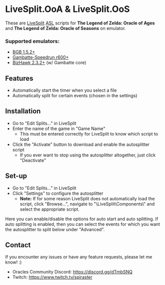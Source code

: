 # LiveSplit.OoA & LiveSplit.OoS
These are [LiveSplit](http://livesplit.github.io) [ASL](https://github.com/LiveSplit/LiveSplit/blob/master/Documentation/Auto-Splitters.md) scripts for **The Legend of Zelda: Oracle of Ages** and **The Legend of Zelda: Oracle of Seasons** on emulator.

### Supported emulators:
- [BGB 1.5.2+](http://bgb.bircd.org)
- [Gambatte-Speedrun r600+](https://github.com/pokemon-speedrunning/gambatte-speedrun/releases)
- [BizHawk 2.3.2+](http://tasvideos.org/BizHawk/ReleaseHistory.html) (w/ Gambatte core)

## Features
- Automatically start the timer when you select a file
- Automatically split for certain events (chosen in the settings)

## Installation
- Go to "Edit Splits..." in LiveSplit
- Enter the name of the game in "Game Name"
    - This must be entered correctly for LiveSplit to know which script to load
- Click the "Activate" button to download and enable the autosplitter script
    - If you ever want to stop using the autosplitter altogether, just click "Deactivate"

## Set-up
- Go to "Edit Splits..." in LiveSplit
- Click "Settings" to configure the autosplitter
    - **Note:** If for some reason LiveSplit does not automatically load the script, click "Browse...", navigate to "\LiveSplit\Components\\" and select the appropriate script.

Here you can enable/disable the options for auto start and auto splitting. If auto splitting is enabled, then you can select the events for which you want the autosplitter to split below under "Advanced".

## Contact
If you encounter any issues or have any feature requests, please let me know! :)
- Oracles Community Discord: https://discord.gg/dTmbSNQ
- Twitch: https://www.twitch.tv/spiraster